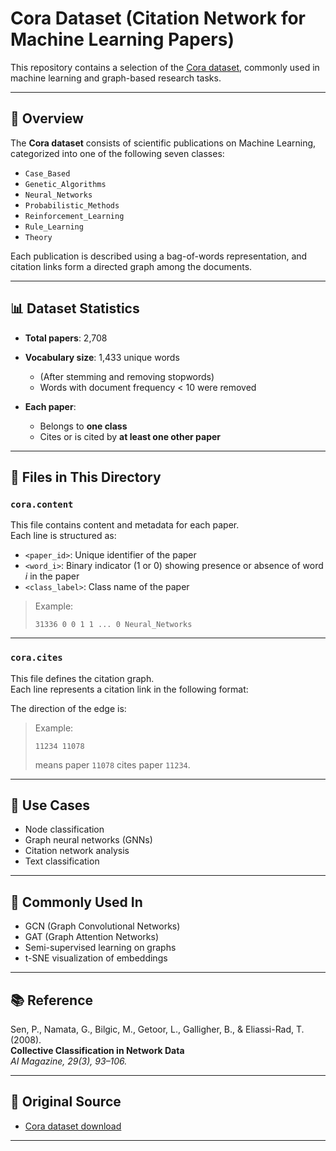 # Cora Dataset (Citation Network for Machine Learning Papers)

This repository contains a selection of the [Cora dataset](http://www.research.whizbang.com/data), commonly used in machine learning and graph-based research tasks.

---

## 📄 Overview

The **Cora dataset** consists of scientific publications on Machine Learning, categorized into one of the following seven classes:

- `Case_Based`
- `Genetic_Algorithms`
- `Neural_Networks`
- `Probabilistic_Methods`
- `Reinforcement_Learning`
- `Rule_Learning`
- `Theory`

Each publication is described using a bag-of-words representation, and citation links form a directed graph among the documents.

---

## 📊 Dataset Statistics

- **Total papers**: 2,708  
- **Vocabulary size**: 1,433 unique words  
  - (After stemming and removing stopwords)
  - Words with document frequency < 10 were removed

- **Each paper**:
  - Belongs to **one class**
  - Cites or is cited by **at least one other paper**

---

## 📁 Files in This Directory

### `cora.content`

This file contains content and metadata for each paper.  
Each line is structured as:


- `<paper_id>`: Unique identifier of the paper
- `<word_i>`: Binary indicator (1 or 0) showing presence or absence of word *i* in the paper
- `<class_label>`: Class name of the paper

> Example:
> ```
> 31336 0 0 1 1 ... 0 Neural_Networks
> ```

---

### `cora.cites`

This file defines the citation graph.  
Each line represents a citation link in the following format:


The direction of the edge is:  

> Example:
> ```
> 11234 11078
> ```
> means paper `11078` cites paper `11234`.

---

## 🔗 Use Cases

- Node classification
- Graph neural networks (GNNs)
- Citation network analysis
- Text classification

---

## 🧠 Commonly Used In

- GCN (Graph Convolutional Networks)
- GAT (Graph Attention Networks)
- Semi-supervised learning on graphs
- t-SNE visualization of embeddings

---

## 📚 Reference

Sen, P., Namata, G., Bilgic, M., Getoor, L., Galligher, B., & Eliassi-Rad, T. (2008).  
**Collective Classification in Network Data**  
*AI Magazine, 29(3), 93–106.*

---

## 🔗 Original Source

- [Cora dataset download](http://www.research.whizbang.com/data)

---
